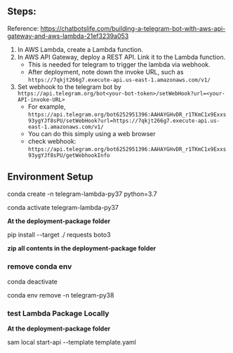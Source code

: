 ## Steps:
Reference: https://chatbotslife.com/building-a-telegram-bot-with-aws-api-gateway-and-aws-lambda-21ef3239a053

1. In AWS Lambda, create a Lambda function.
2. In AWS API Gateway, deploy a REST API. Link it to the Lambda function.
    * This is needed for telegram to trigger the lambda via webhook.
    * After deployment, note down the invoke URL, such as `https://7qkjt266g7.execute-api.us-east-1.amazonaws.com/v1/`
3. Set webhook to the telegram bot by `https://api.telegram.org/bot<your-bot-token>/setWebHook?url=<your-API-invoke-URL>`
    * For example, `https://api.telegram.org/bot6252951396:AAHAYGHvDR_r1TKmC1x9Exxs93ygYJf8sPU/setWebHook?url=https://7qkjt266g7.execute-api.us-east-1.amazonaws.com/v1/`
    * You can do this simply using a web browser
    * check webhook: `https://api.telegram.org/bot6252951396:AAHAYGHvDR_r1TKmC1x9Exxs93ygYJf8sPU/getWebhookInfo`




## Environment Setup

conda create -n telegram-lambda-py37 python=3.7

conda activate telegram-lambda-py37

**At the deployment-package folder**

pip install --target ./ requests boto3

**zip all contents in the deployment-package folder**

### remove conda env

conda deactivate

conda env remove -n telegram-py38

### test Lambda Package Locally

**At the deployment-package folder**

sam local start-api --template template.yaml

## 
